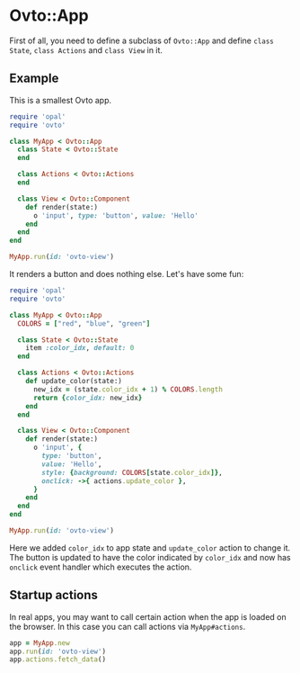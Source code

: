 # Ovto::App

First of all, you need to define a subclass of `Ovto::App` and define `class State`,
`class Actions` and `class View` in it.

## Example

This is a smallest Ovto app.

```rb
require 'opal'
require 'ovto'

class MyApp < Ovto::App
  class State < Ovto::State
  end

  class Actions < Ovto::Actions
  end

  class View < Ovto::Component
    def render(state:)
      o 'input', type: 'button', value: 'Hello'
    end
  end
end

MyApp.run(id: 'ovto-view')
```

It renders a button and does nothing else. Let's have some fun:

```rb
require 'opal'
require 'ovto'

class MyApp < Ovto::App
  COLORS = ["red", "blue", "green"]

  class State < Ovto::State
    item :color_idx, default: 0
  end

  class Actions < Ovto::Actions
    def update_color(state:)
      new_idx = (state.color_idx + 1) % COLORS.length
      return {color_idx: new_idx}
    end
  end

  class View < Ovto::Component
    def render(state:)
      o 'input', {
        type: 'button',
        value: 'Hello',
        style: {background: COLORS[state.color_idx]},
        onclick: ->{ actions.update_color },
      }
    end
  end
end

MyApp.run(id: 'ovto-view')
```

Here we added `color_idx` to app state and `update_color` action to change it.
The button is updated to have the color indicated by `color_idx` and
now has `onclick` event handler which executes the action.

## Startup actions

In real apps, you may want to call certain action when the app is loaded on the browser.
In this case you can call actions via `MyApp#actions`.


```rb
app = MyApp.new
app.run(id: 'ovto-view')
app.actions.fetch_data()
```
